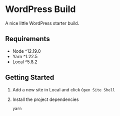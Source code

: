# WordPress Build

A nice little WordPress starter build.

## Requirements

- Node ^12.19.0
- Yarn ^1.22.5
- Local ^5.8.2

## Getting Started

1.  Add a new site in Local and click `Open Site Shell`

2.  Install the project dependencies

        yarn
